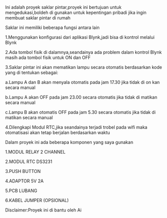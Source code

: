Ini adalah proyek saklar pintar,proyek ini bertujuan untuk mengedukasi,boldeh di gunakan untuk kepentingan pribadi jika ingin membuat saklar pintar di rumah

Saklar ini memiliki beberapa fungsi antara lain

1.Menggunakan konfigurasi dari aplikasi Blynk,jadi bisa di kontrol melalui Blynk

2.Ada tombol fisik di dalamnya,seandainya ada problem dalam kontrol Blynk masih ada tombol fisik untuk ON dan OFF

3.Saklar pintar ini akan mematikan lampu secara otomatis berdasarkan kode yang di tentukan sebagai:

   a.Lampu A dan B akan menyala otomatis pada jam 17.30 jika tidak di on kan secara manual

   b.Lampu A akan OFF pada jam 23.00 secara otomatis jika tidak di matikan secara manual

   c.Lampu B akan otomatis OFF pada jam 5.30 secara otomatis jika tidak di matikan secara manual

   4.Dilengkapi Modul RTC,jika seandainya terjadi trobel pada wifi maka otomatisasi akan tetap berjalan berdasarkan waktu

Dalam proyek ini ada beberapa komponen yang saya gunakan

1.MODUL RELAY 2 CHANNEL

2.MODUL RTC DS3231

3.PUSH BUTTON

4.ADAPTOR 5V 2A

5.PCB LUBANG

6.KABEL JUMPER (OPSIONAL)

Disclaimer:Proyek ini di bantu oleh Ai
